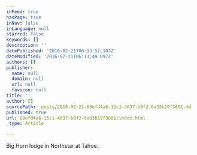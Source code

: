 ```yaml
---
inFeed: true
hasPage: true
inNav: false
inLanguage: null
starred: false
keywords: []
description: ''
datePublished: '2016-02-21T06:13:52.103Z'
dateModified: '2016-02-21T06:13:49.097Z'
authors: []
publisher:
  name: null
  domain: null
  url: null
  favicon: null
title: ''
author: []
sourcePath: _posts/2016-02-21-88efd4a6-15c1-4637-b9f2-0a33b19f3801.md
published: true
url: 88efd4a6-15c1-4637-b9f2-0a33b19f3801/index.html
_type: Article

---
```

Big Horn lodge in Northstar at Tahoe.